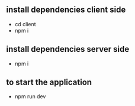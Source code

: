 ## install dependencies client side
- cd client
- npm i

## install dependencies server side
- npm i

## to start the application
- npm run dev
